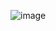 ![image](https://user-images.githubusercontent.com/87315357/189253762-30bcee12-20c8-4580-bd1c-32238f82ae45.png)
